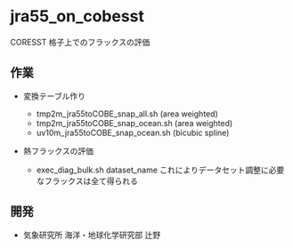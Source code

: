 jra55_on_cobesst
========

  CORESST 格子上でのフラックスの評価

作業
--------

  * 変換テーブル作り
     - tmp2m_jra55toCOBE_snap_all.sh   (area weighted)
     - tmp2m_jra55toCOBE_snap_ocean.sh (area weighted)
     - uv10m_jra55toCOBE_snap_ocean.sh (bicubic spline)

  * 熱フラックスの評価
     - exec_diag_bulk.sh dataset_name
       これによりデータセット調整に必要なフラックスは全て得られる

開発
-------

  * 気象研究所 海洋・地球化学研究部 辻野

